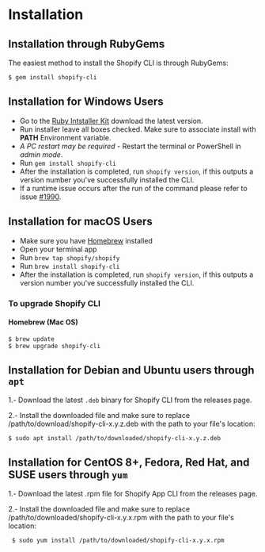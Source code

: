 # Installation

## Installation through RubyGems

The easiest method to install the Shopify CLI is through RubyGems:

```shell
$ gem install shopify-cli
```

## Installation for Windows Users

- Go to the [Ruby Intstaller Kit](https://rubyinstaller.org/downloads/) download the latest version.
- Run installer leave all boxes checked. Make sure to associate install with **PATH** Environment variable.
- *A PC restart may be required* - Restart the terminal or PowerShell in *admin mode*.
- Run `gem install shopify-cli` 
- After the installation is completed, run `shopify version`, if this outputs a version number you've successfully installed the CLI.
- If a runtime issue occurs after the run of the command please refer to issue [#1990](https://github.com/Shopify/shopify-cli/issues/1990).

## Installation for macOS Users

- Make sure you have [Homebrew](https://brew.sh/) installed
- Open your terminal app
- Run `brew tap shopify/shopify`
- Run `brew install shopify-cli`
- After the installation is completed, run `shopify version`, if this outputs a version number you've successfully installed the CLI.

### To upgrade Shopify CLI

#### Homebrew (Mac OS)

```shell
$ brew update
$ brew upgrade shopify-cli
```

## Installation for Debian and Ubuntu users through `apt`

1.- Download the latest `.deb` binary for Shopify CLI from the releases page.

2.- Install the downloaded file and make sure to replace /path/to/download/shopify-cli-x.y.z.deb with the path to your file's location:

```shell
$ sudo apt install /path/to/downloaded/shopify-cli-x.y.z.deb
```

## Installation for CentOS 8+, Fedora, Red Hat, and SUSE users through `yum`

1.- Download the latest .rpm file for Shopify App CLI from the releases page.

2.- Install the downloaded file and make sure to replace /path/to/downloaded/shopify-cli-x.y.x.rpm with the path to your file's location:

```shell
 $ sudo yum install /path/to/downloaded/shopify-cli-x.y.x.rpm
```
